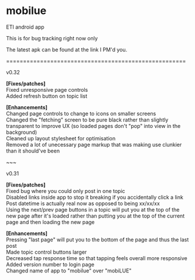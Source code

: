 mobilue
========

ETI android app

This is for bug tracking right now only

The latest apk can be found at the link I PM'd you.


<p>=====================================================</p>
v0.32

<b>[Fixes/patches]</b><br/>
Fixed unresponsive page controls<br/>
Added refresh button on topic list<br/>

<b>[Enhancements]</b><br/>
Changed page controls to change to icons on smaller screens<br/>
Changed the "fetching" screen to be pure black rather than slightly transparent to improve UX (so loaded pages don't "pop" into view in the background)<br/>
Cleaned up layout stylesheet for optimisation<br/>
Removed a lot of unecessary page markup that was making use clunkier than it should've been<br/>

<p>~~~</p>

v0.31

<b>[Fixes/patches]</b><br/>
Fixed bug where you could only post in one topic<br/>
Disabled links inside app to stop it breaking if you accidentally click a link<br/>
Post datetime is actually real now as opposed to being xx/xx/xx<br/>
Using the next/prev page buttons in a topic will put you at the top of the new page after it's loaded rather than putting you at the top of the current page and then loading the new page<br/>

<b>[Enhancements]</b><br/>
Pressing "last page" will put you to the bottom of the page and thus the last post<br/>
Made topic control buttons larger<br/>
Decreased tap response time so that tapping feels overall more responsive<br/>
Added version number to login page<br/>
Changed name of app to "mobilue" over "mobiLUE"



